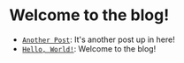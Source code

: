 # Welcome to the blog!

- <code>[Another Post](blog/another-post)</code>: It's another post up in here!
- <code>[Hello, World!](blog/hello-world)</code>: Welcome to the blog!
